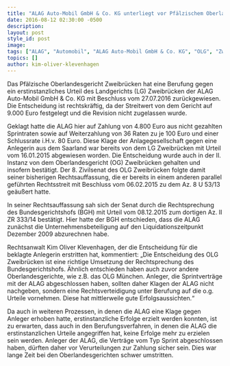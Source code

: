 ```yaml
---
title: "ALAG Auto-Mobil GmbH & Co. KG unterliegt vor Pfälzischem Oberlandesgericht Zweibrücken"
date: 2016-08-12 02:30:00 -0500
description:
layout: post
style_id: post
image:
tags: ["ALAG", "Automobil", "ALAG Auto-Mobil GmbH & Co. KG", "OLG", "Zweibrücken", "Prozess", "Erfolg", "AdvoAdvice", "Klevenhagen"]
topics: []
author: kim-oliver-klevenhagen
---
```


Das Pfälzische Oberlandesgericht Zweibrücken hat eine Berufung gegen ein erstinstanzliches Urteil des Landgerichts (LG) Zweibrücken der ALAG Auto-Mobil GmbH & Co. KG mit Beschluss vom 27.07.2016 zurückgewiesen. Die Entscheidung ist rechtskräftig, da der Streitwert von dem Gericht auf 9.000 Euro festgelegt und die Revision nicht zugelassen wurde.

Geklagt hatte die ALAG hier auf Zahlung von 4.800 Euro aus nicht gezahlten Sprintraten sowie auf Weiterzahlung von 36 Raten zu je 100 Euro und einer Schlussrate i.H.v. 80 Euro. Diese Klage der Anlagegesellschaft gegen eine Anlegerin aus dem Saarland war bereits von dem LG Zweibrücken mit Urteil vom 16.01.2015 abgewiesen worden. Die Entscheidung wurde auch in der II. Instanz von dem Oberlandesgericht (OG) Zweibrücken gehalten und insofern bestätigt. Der 8. Zivilsenat des OLG Zweibrücken folgte damit seiner bisherigen Rechtsauffassung, die er bereits in einem anderen parallel geführten Rechtsstreit mit Beschluss vom 06.02.2015 zu dem Az. 8 U 53/13 geäußert hatte.

In seiner Rechtsauffassung sah sich der Senat durch die Rechtsprechung des Bundesgerichtshofs (BGH) mit Urteil vom 08.12.2015 zum dortigen Az. II ZR 333/14 bestätigt. Hier hatte der BGH entschieden, dass die ALAG zunächst die Unternehmensbeteiligung auf den Liquidationszeitpunkt Dezember 2009 abzurechnen habe.

Rechtsanwalt Kim Oliver Klevenhagen, der die Entscheidung für die beklagte Anlegerin erstritten hat, kommentiert: „Die Entscheidung des OLG Zweibrücken ist eine richtige Umsetzung der Rechtsprechung des Bundesgerichtshofs. Ähnlich entschieden haben auch zuvor andere Oberlandesgerichte, wie z.B. das OLG München. Anleger, die Sprintverträge mit der ALAG abgeschlossen haben, sollten daher Klagen der ALAG nicht nachgeben, sondern eine Rechtsverteidigung unter Berufung auf die o.g. Urteile vornehmen. Diese hat mittlerweile gute Erfolgsaussichten.“

Da auch in weiteren Prozessen, in denen die ALAG eine Klage gegen Anleger erhoben hatte, erstinstanzliche Erfolge erzielt werden konnten, ist zu erwarten, dass auch in den Berufungsverfahren, in denen die ALAG die erstinstanzlichen Urteile angegriffen hat, keine Erfolge mehr zu erzielen sein werden. Anleger der ALAG, die Verträge vom Typ Sprint abgeschlossen haben, dürften daher vor Verurteilungen zur Zahlung sicher sein. Dies war lange Zeit bei den Oberlandesgerichten schwer umstritten.

